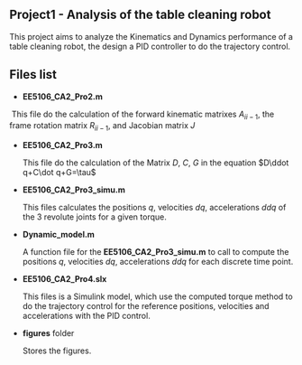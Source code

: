 ## Project1 - Analysis of the table cleaning robot

This project aims to analyze the Kinematics and Dynamics performance of a table cleaning robot, the design a PID controller to do the trajectory control.

## Files list

- **EE5106_CA2_Pro2.m**

​		This file do the calculation of the forward kinematic matrixes $A_{ii-1}$, the frame rotation matrix $R_{ii-1}$, and Jacobian matrix $J$

- **EE5106_CA2_Pro3.m**

  This file do the calculation of the Matrix $D$, $C$, $G$ in the equation $D\ddot q+C\dot q+G=\tau$

- **EE5106_CA2_Pro3_simu.m**

  This files calculates the positions $q$, velocities $dq$, accelerations $ddq$ of the 3 revolute joints for a given torque.

- **Dynamic_model.m**

  A function file for the **EE5106_CA2_Pro3_simu.m** to call to compute the positions $q$, velocities $dq$, accelerations $ddq$ for each discrete time point.

- **EE5106_CA2_Pro4.slx**

  This files is a Simulink model, which use the computed torque method to do the trajectory control for the reference  				positions, velocities and accelerations with the PID control.

- **figures** folder

  Stores the figures.

